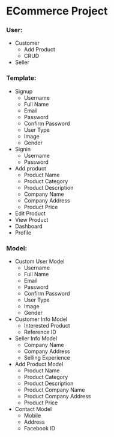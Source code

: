 # ECommerce Project

### User:
+ Customer
    + Add Product
    + CRUD
+ Seller

### Template:
+ Signup
    + Username
    + Full Name
    + Email
    + Password
    + Confirm Password
    + User Type
    + Image
    + Gender
+ Signin
    + Username
    + Password
+ Add product
    + Product Name
    + Product Category
    + Product Description
    + Company Name
    + Company Address
    + Product Price
+ Edit Product
+ View Product
+ Dashboard
+ Profile


### Model:
+ Custom User Model
    + Username
    + Full Name
    + Email
    + Password
    + Confirm Password
    + User Type
    + Image
    + Gender
+ Customer Info Model
    + Interested Product
    + Reference ID
+ Seller Info Model
    + Company Name
    + Company Address
    + Selling Experience
+ Add Product Model
    + Product Name
    + Product Category
    + Product Description
    + Product Company Name
    + Product Company Address
    + Product Price
+ Contact Model
    + Mobile
    + Address
    + Facebook ID